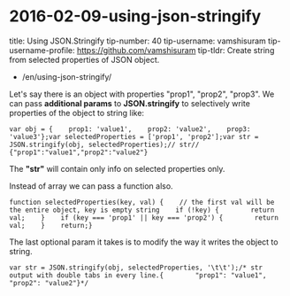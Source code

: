 # 2016-02-09-using-json-stringify

title: Using JSON.Stringify tip-number: 40 tip-username: vamshisuram tip-username-profile: https://github.com/vamshisuram tip-tldr: Create string from selected properties of JSON object.

- /en/using-json-stringify/

Let's say there is an object with properties "prop1", "prop2", "prop3". We can pass **additional params** to **JSON.stringify** to selectively write properties of the object to string like:

```
var obj = {    prop1: 'value1',    prop2: 'value2',    prop3: 'value3'};var selectedProperties = ['prop1', 'prop2'];var str = JSON.stringify(obj, selectedProperties);// str// {"prop1":"value1","prop2":"value2"}
```

The **"str"** will contain only info on selected properties only.

Instead of array we can pass a function also.

```
function selectedProperties(key, val) {    // the first val will be the entire object, key is empty string    if (!key) {        return val;    }    if (key === 'prop1' || key === 'prop2') {        return val;    }    return;}
```

The last optional param it takes is to modify the way it writes the object to string.

```
var str = JSON.stringify(obj, selectedProperties, '\t\t');/* str output with double tabs in every line.{        "prop1": "value1",        "prop2": "value2"}*/
```
